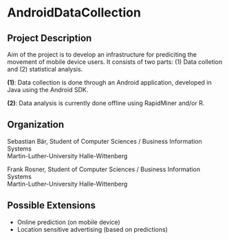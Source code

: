 AndroidDataCollection
=====================

Project Description
-------------------

Aim of the project is to develop an infrastructure for prediciting the movement of mobile device users. It consists of two parts: (1) Data colletion and (2) statistical analysis.

**(1)**: Data collection is done through an Android application, developed in Java using the Android SDK.

**(2)**: Data analysis is currently done offline using RapidMiner and/or R.

Organization
------------

Sebastian Bär, Student of Computer Sciences / Business Information Systems  
Martin-Luther-University Halle-Wittenberg

Frank Rosner, Student of Computer Sciences / Business Information Systems  
Martin-Luther-University Halle-Wittenberg

Possible Extensions
-------------------

- Online prediction (on mobile device)
- Location sensitive advertising (based on predictions)


